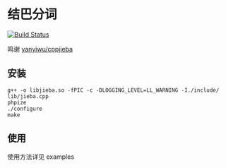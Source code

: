 # 结巴分词

[![Build Status](https://travis-ci.com/limingxinleo/php-jieba-ext.svg?branch=master)](https://travis-ci.com/limingxinleo/php-jieba-ext)

鸣谢 [yanyiwu/cppjieba](https://github.com/yanyiwu/cppjieba)

## 安装

```
g++ -o libjieba.so -fPIC -c -DLOGGING_LEVEL=LL_WARNING -I./include/ lib/jieba.cpp
phpize 
./configure 
make
```

## 使用

使用方法详见 examples

